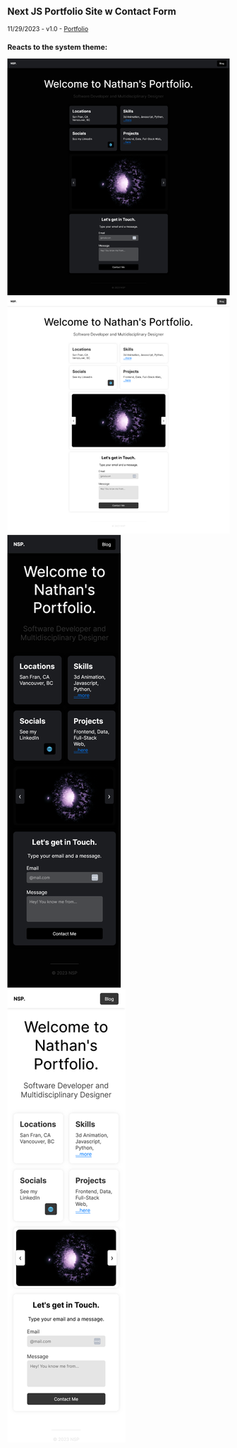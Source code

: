 ## Next JS Portfolio Site w Contact Form
11/29/2023 - v1.0 - [Portfolio](www.nathanpotter.tech)

### Reacts to the system theme:
![desktop dark](./deskB.png)
![desktop light](./deskL.png)
![mobile dark](./mobD.png)
![mobile light](./mobL.png)
